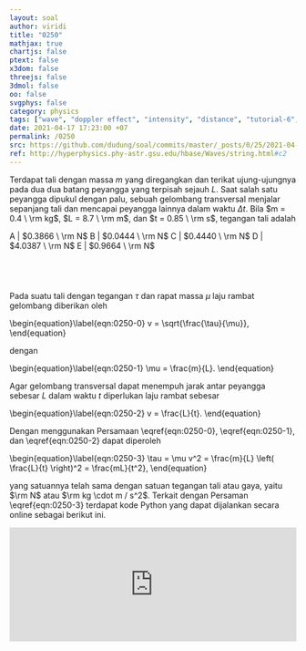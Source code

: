 ```yaml
---
layout: soal
author: viridi
title: "0250"
mathjax: true
chartjs: false
ptext: false
x3dom: false
threejs: false
3dmol: false
oo: false
svgphys: false
category: physics
tags: ["wave", "doppler effect", "intensity", "distance", "tutorial-6", "fi1202", "2020-2"]
date: 2021-04-17 17:23:00 +07
permalink: /0250
src: https://github.com/dudung/soal/commits/master/_posts/0/25/2021-04-17-elementary-physics-tutorial-6-0.md
ref: http://hyperphysics.phy-astr.gsu.edu/hbase/Waves/string.html#c2
---
```

Terdapat tali dengan massa $m$ yang diregangkan dan terikat ujung-ujungnya pada dua dua batang peyangga yang terpisah sejauh $L$. Saat salah satu peyangga dipukul dengan palu, sebuah gelombang transversal menjalar sepanjang tali dan mencapai peyangga lainnya dalam waktu $\Delta t$. Bila $m = 0.4 \ \rm kg$, $L = 8.7 \ \rm m$, dan $t = 0.85 \ \rm s$, tegangan tali adalah

A | $0.3866 \ \rm N$
B | $0.0444 \ \rm N$
C | $0.4440 \ \rm N$
D | $4.0387 \ \rm N$
E | $0.9664 \ \rm N$

## &nbsp;
Pada suatu tali dengan tegangan $\tau$ dan rapat massa $\mu$ laju rambat gelombang diberikan oleh

\begin{equation}\label{eqn:0250-0}
v = \sqrt{\frac{\tau}{\mu}},
\end{equation}

dengan

\begin{equation}\label{eqn:0250-1}
\mu = \frac{m}{L}.
\end{equation}

Agar gelombang transversal dapat menempuh jarak antar peyangga sebesar $L$ dalam waktu $t$ diperlukan laju rambat sebesar

\begin{equation}\label{eqn:0250-2}
v = \frac{L}{t}.
\end{equation}

Dengan menggunakan Persamaan \eqref{eqn:0250-0}, \eqref{eqn:0250-1}, dan \eqref{eqn:0250-2} dapat diperoleh

\begin{equation}\label{eqn:0250-3}
\tau = \mu v^2 = \frac{m}{L} \left( \frac{L}{t} \right)^2 = \frac{mL}{t^2},
\end{equation}

yang satuannya telah sama dengan satuan tegangan tali atau gaya, yaitu $\rm N$ atau $\rm kg \cdot m / s^2$. Terkait dengan Persaman \eqref{eqn:0250-3} terdapat kode Python yang dapat dijalankan secara online sebagai berikut ini.

<iframe src="https://trinket.io/embed/python/e1d54a4a0e" width="100%" height="200" frameborder="0" marginwidth="0" marginheight="0" allowfullscreen></iframe>
